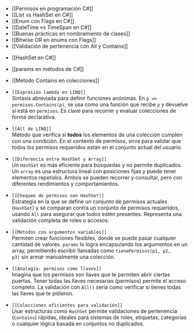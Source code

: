 + [[Permisos en programación C#]]
+ [[List vs HashSet en C#]]
+ [[Enum con Flags en C#]]
+ [[DateTime vs TimeSpan en C#]]
+ [[Buenas prácticas en nombramiento de clases]]
+ [[Bitwise OR en enums con Flags]]
+ [[Validación de pertenencia con All y Contains]]  
- [[HashSet en C#]] 
    
    
- [[params en métodos de C#]]  
- [[Método Contains en colecciones]]
    
    
- `[[Expresión lambda en LINQ]]`  
    Sintaxis abreviada para definir funciones anónimas. En `p => permisos.Contains(p)`, se usa como una función que recibe `p` y devuelve si está en `permisos`. Es clave para recorrer y evaluar colecciones de forma declarativa.
    
- `[[All de LINQ]]`  
    Método que verifica si **todos** los elementos de una colección cumplen con una condición. En el contexto de permisos, sirve para validar que todos los permisos requeridos están en el conjunto actual del usuario.
    
- `[[Diferencia entre HashSet y Array]]`  
    Un `HashSet` es más eficiente para búsquedas y no permite duplicados. Un `array` es una estructura lineal con posiciones fijas y puede tener elementos repetidos. Ambos se pueden recorrer y consultar, pero con diferentes rendimientos y comportamientos.
    
- `[[Chequeo de permisos con HashSet]]`  
    Estrategia en la que se define un conjunto de permisos actuales (`HashSet`) y se comparan contra un conjunto de permisos requeridos, usando `All` para asegurar que todos estén presentes. Representa una validación completa de roles o accesos.
    
- `[[Métodos con argumentos variables]]`  
    Permiten crear funciones flexibles, donde se puede pasar cualquier cantidad de valores. `params` lo logra encapsulando los argumentos en un array, permitiendo escribir llamadas como `tienePermisos(p1, p2, p3)` sin armar manualmente una colección.
    
- `[[Analogía: permisos como llaves]]`  
    Imagina que los permisos son llaves que te permiten abrir ciertas puertas. Tener todas las llaves necesarias (permisos) permite el acceso completo. La validación con `All()` sería como verificar si tienes todas las llaves que te pidieron.
    
- `[[Colecciones eficientes para validación]]`  
    Usar estructuras como `HashSet` permite validaciones de pertenencia (`Contains`) rápidas, ideales para sistemas de roles, etiquetas, categorías o cualquier lógica basada en conjuntos no duplicados.